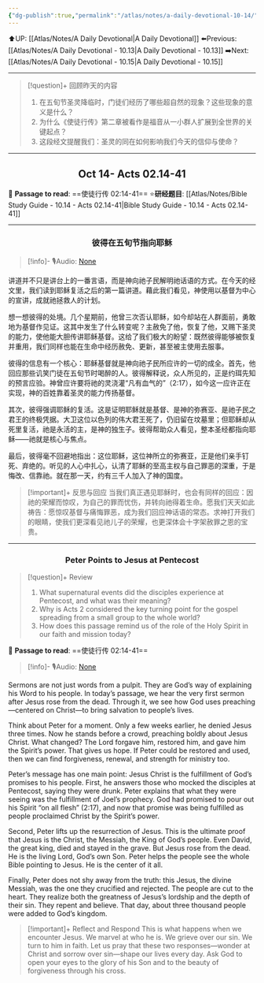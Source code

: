 ```yaml
---
{"dg-publish":true,"permalink":"/atlas/notes/a-daily-devotional-10-14/"}
---
```


 ⬆️UP: [[Atlas/Notes/A Daily Devotional\|A Daily Devotional]]
⬅️Previous: [[Atlas/Notes/A Daily Devotional - 10.13\|A Daily Devotional - 10.13]]
➡️Next: [[Atlas/Notes/A Daily Devotional - 10.15\|A Daily Devotional - 10.15]]

---

> [!question]+ 回顾昨天的内容
> 1. 在五旬节圣灵降临时，门徒们经历了哪些超自然的现象？这些现象的意义是什么？
> 2. 为什么《使徒行传》第二章被看作是福音从一小群人扩展到全世界的关键起点？
> 3. 这段经文提醒我们：圣灵的同在如何影响我们今天的信仰与使命？

---
## <center>Oct 14- Acts 02.14-41</center>

📖 **Passage to read**: ==使徒行传 02:14-41==
⭐**研经题目**: [[Atlas/Notes/Bible Study Guide - 10.14 - Acts 02.14-41\|Bible Study Guide - 10.14 - Acts 02.14-41]]

---
### <center>彼得在五旬节指向耶稣</center>

> [!info]- 🎙️Audio: [None]()

讲道并不只是讲台上的一番言语，而是神向祂子民解明祂话语的方式。在今天的经文里，我们读到耶稣复活之后的第一篇讲道。藉此我们看见，神使用以基督为中心的宣讲，成就祂拯救人的计划。

想一想彼得的处境。几个星期前，他曾三次否认耶稣，如今却站在人群面前，勇敢地为基督作见证。这其中发生了什么转变呢？主赦免了他，恢复了他，又赐下圣灵的能力，使他能大胆传讲耶稣基督。这给了我们极大的盼望：既然彼得能够被恢复并重用，我们同样也能在生命中经历赦免、更新，甚至被主使用去服事。

彼得的信息有一个核心：耶稣基督就是神向祂子民所应许的一切的成全。首先，他回应那些讥笑门徒在五旬节时喝醉的人。彼得解释说，众人所见的，正是约珥先知的预言应验。神曾应许要将祂的灵浇灌“凡有血气的”（2:17），如今这一应许正在实现，神的百姓靠着圣灵的能力传扬基督。

其次，彼得强调耶稣的复活。这是证明耶稣就是基督、是神的弥赛亚、是祂子民之君王的终极凭据。大卫这位以色列的伟大君王死了，仍旧留在坟墓里；但耶稣却从死里复活，祂是永活的主，是神的独生子。彼得帮助众人看见，整本圣经都指向耶稣——祂就是核心与焦点。

最后，彼得毫不回避地指出：这位耶稣，这位神所立的弥赛亚，正是他们亲手钉死、弃绝的。听见的人心中扎心，认清了耶稣的至高主权与自己罪恶的深重，于是悔改、信靠祂。就在那一天，约有三千人加入了神的国度。

> [!important]+ 反思与回应
当我们真正遇见耶稣时，也会有同样的回应：因祂的荣耀而惊叹，为自己的罪而忧伤，并转向祂得着生命。愿我们天天如此祷告：愿惊叹基督与痛悔罪恶，成为我们回应神话语的常态。求神打开我们的眼睛，使我们更深看见祂儿子的荣耀，也更深体会十字架赦罪之恩的宝贵。

---
### <center>Peter Points to Jesus at Pentecost</center>

> [!question]+ Review
> 1. What supernatural events did the disciples experience at Pentecost, and what was their meaning?
> 2. Why is Acts 2 considered the key turning point for the gospel spreading from a small group to the whole world?
> 3. How does this passage remind us of the role of the Holy Spirit in our faith and mission today?

📖 **Passage to read**: ==使徒行传 02:14-41==

> [!info]- 🎙️Audio: [None]()  

Sermons are not just words from a pulpit. They are God’s way of explaining his Word to his people. In today’s passage, we hear the very first sermon after Jesus rose from the dead. Through it, we see how God uses preaching—centered on Christ—to bring salvation to people’s lives.

Think about Peter for a moment. Only a few weeks earlier, he denied Jesus three times. Now he stands before a crowd, preaching boldly about Jesus Christ. What changed? The Lord forgave him, restored him, and gave him the Spirit’s power. That gives us hope. If Peter could be restored and used, then we can find forgiveness, renewal, and strength for ministry too.

Peter’s message has one main point: Jesus Christ is the fulfillment of God’s promises to his people. First, he answers those who mocked the disciples at Pentecost, saying they were drunk. Peter explains that what they were seeing was the fulfillment of Joel’s prophecy. God had promised to pour out his Spirit “on all flesh” (2:17), and now that promise was being fulfilled as people proclaimed Christ by the Spirit’s power.

Second, Peter lifts up the resurrection of Jesus. This is the ultimate proof that Jesus is the Christ, the Messiah, the King of God’s people. Even David, the great king, died and stayed in the grave. But Jesus rose from the dead. He is the living Lord, God’s own Son. Peter helps the people see the whole Bible pointing to Jesus. He is the center of it all.

Finally, Peter does not shy away from the truth: this Jesus, the divine Messiah, was the one they crucified and rejected. The people are cut to the heart. They realize both the greatness of Jesus’s lordship and the depth of their sin. They repent and believe. That day, about three thousand people were added to God’s kingdom.

> [!important]+ Reflect and Respond
This is what happens when we encounter Jesus. We marvel at who he is. We grieve over our sin. We turn to him in faith. Let us pray that these two responses—wonder at Christ and sorrow over sin—shape our lives every day. Ask God to open your eyes to the glory of his Son and to the beauty of forgiveness through his cross.




